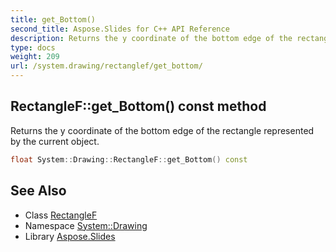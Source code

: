 ```yaml
---
title: get_Bottom()
second_title: Aspose.Slides for C++ API Reference
description: Returns the y coordinate of the bottom edge of the rectangle represented by the current object.
type: docs
weight: 209
url: /system.drawing/rectanglef/get_bottom/
---
```

## RectangleF::get_Bottom() const method


Returns the y coordinate of the bottom edge of the rectangle represented by the current object.

```cpp
float System::Drawing::RectangleF::get_Bottom() const
```

## See Also

* Class [RectangleF](../)
* Namespace [System::Drawing](../../)
* Library [Aspose.Slides](../../../)